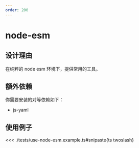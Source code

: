 ```yaml
---
order: 200
---
```


# node-esm

## 设计理由

在纯粹的 node esm 环境下，提供常用的工具。

## 额外依赖

你需要安装的对等依赖如下：

- js-yaml

## 使用例子

<<< ./tests/use-node-esm.example.ts#snipaste{ts twoslash}
